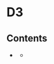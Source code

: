 <!--
Filename: 	note.md
Project: 	/Users/shume/Developer/d3
Author: 	shumez <https://github.com/shumez>
Created: 	2019-07-20 20:24:8
Modified: 	2019-07-20 20:27:41
-----
Copyright (c) 2019 shumez
-->

# D3

## Contents

- [][01]
    - [][0101]


## 




##
<!-- toc -->
[01]: #
[0101]: #

<!-- ref -->

<!-- fig -->

<!-- term -->

<style type="text/css">
	img{width: 51%; float: right;}
</style>